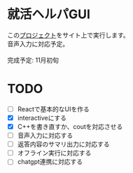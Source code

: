 # 就活ヘルパGUI
この[プロジェクト](https://github.com/TrueRyoB/shukatsu-helper)をサイト上で実行します。<br>
音声入力に対応予定。<br>
<br>
完成予定: 11月初旬

# TODO
- [ ] Reactで基本的なUIを作る
- [x] interactiveにする
- [x] C++を書き直すか、coutを対応させる
- [ ] 音声入力に対応する
- [ ] 返答内容のサマリ出力に対応する
- [ ] オフライン実行に対応する
- [ ] chatgpt連携に対応する